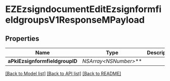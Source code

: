 # EZEzsigndocumentEditEzsignformfieldgroupsV1ResponseMPayload

## Properties
Name | Type | Description | Notes
------------ | ------------- | ------------- | -------------
**aPkiEzsignformfieldgroupID** | **NSArray&lt;NSNumber*&gt;*** |  | 

[[Back to Model list]](../README.md#documentation-for-models) [[Back to API list]](../README.md#documentation-for-api-endpoints) [[Back to README]](../README.md)


